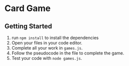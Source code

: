 # Card Game

## Getting Started

1. run `npm install` to install the dependencies
1. Open your files in your code editor.  
1. Complete all your work in `games.js`.  
1. Follow the pseudocode in the file to complete the game.  
1. Test your code with `node games.js`.